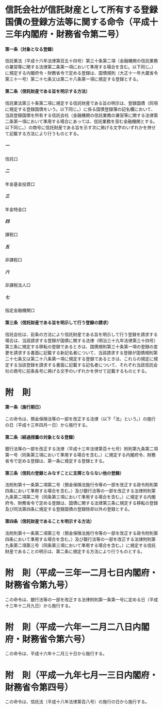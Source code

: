 # 信託会社が信託財産として所有する登録国債の登録方法等に関する命令（平成十三年内閣府・財務省令第二号）
#### 第一条（対象となる登録）
信託業法（平成十六年法律第百五十四号）第三十条第二項（金融機関の信託業務の兼営等に関する法律第二条第一項において準用する場合を含む。以下同じ。）に規定する内閣府令・財務省令で定める登録は、国債規則（大正十一年大蔵省令第三十一号）第二十七条又は第二十八条第一項に規定する登録とする。
#### 第二条（信託財産である旨を明示する方法）
信託業法第三十条第二項に規定する信託財産である旨の明示は、登録国債（同項に規定する登録国債をいう。以下同じ。）に係る国債登録簿の記名欄において、当該登録国債を所有する信託会社（金融機関の信託業務の兼営等に関する法律第二条第一項において準用する場合にあっては、信託業務を営む金融機関とする。以下同じ。）の商号に信託財産である旨を示す次に掲げる文字のいずれかを併せて記載する方法により行うものとする。
##### 一
信託口
##### 二
年金基金投資口
##### 三
年金特金口
##### 四
課税口
##### 五
非課税口
##### 六
非課税法人口
##### 七
指定金融機関口
#### 第三条（信託財産である旨を明示して行う登録の請求）
信託会社は、前条の方法により信託財産である旨を明示して行う登録を請求する場合は、当該請求する登録が国債に関する法律（明治三十九年法律第三十四号）第三条に規定する移転の登録であるときは、国債規則第三十条第一項の登録の変更を請求する書面に記載する新記名者について、当該請求する登録が国債規則第二十七条又は第二十八条第一項に規定する登録であるときは、これらの規定に規定する当該登録を請求する書面に記載する記名者について、それぞれ当該信託会社の商号に前条各号に掲げる文字のいずれかを併せて記載するものとする。
# 附　則
#### 第一条（施行期日）
この命令は、預金保険法等の一部を改正する法律（以下「法」という。）の施行の日（平成十三年四月一日）から施行する。
#### 第二条（経過措置の対象となる登録）
銀行法等の一部を改正する法律（平成十三年法律第百十七号）附則第九条第二項第一号（同条第三項において準用する場合を含む。）に規定する内閣府令、財務省令で定める登録は、第一条に規定する登録とする。
#### 第三条（信託の登録とみなすことに支障とならない他の登録）
法附則第十一条第二項第二号（預金保険法施行令等の一部を改正する政令附則第四条において準用する場合を含む。）及び銀行法等の一部を改正する法律附則第九条第二項第二号（同条第三項において準用する場合を含む。）に規定する内閣府令、財務省令で定める登録は、国債に関する法律第三条に規定する移転の登録及び同法第四条に規定する登録国債の登録除却以外の登録とする。
#### 第四条（信託財産であることを明示する方法）
法附則第十一条第二項第三号（預金保険法施行令等の一部を改正する政令附則第四条において準用する場合を含む。）及び銀行法等の一部を改正する法律附則第九条第二項第三号（同条第三項において準用する場合を含む。）に規定する信託財産であることの明示は、第二条に規定する方法により行うものとする。
# 附　則（平成一三年一二月七日内閣府・財務省令第九号）
この命令は、銀行法等の一部を改正する法律附則第一条第一号に定める日（平成十三年十二月九日）から施行する。
# 附　則（平成一六年一二月二八日内閣府・財務省令第六号）
この命令は、平成十六年十二月三十日から施行する。
# 附　則（平成一九年七月一三日内閣府・財務省令第四号）
この命令は、信託法（平成十八年法律第百八号）の施行の日から施行する。
